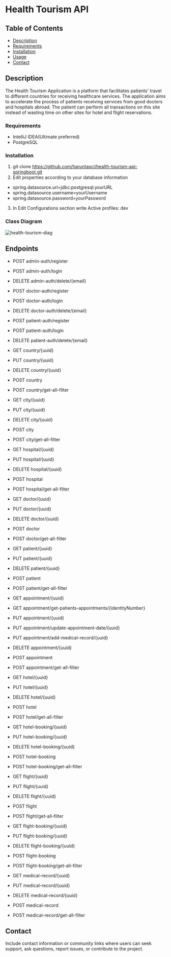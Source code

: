 # Health Tourism API
## Table of Contents
- [Description](#description)
- [Requirements](#requirements)
- [Installation](#installation)
- [Usage](#usage)
- [Contact](#contact)

## Description

The Health Tourism Application is a platform that facilitates patients' travel to different countries for receiving healthcare services. 
The application aims to accelerate the process of patients receiving services from good doctors and hospitals abroad.
The patient can perform all transactions on this site instead of wasting time on other sites for hotel and flight reservations.

### Requirements

- IntelliJ IDEA(Ultimate preferred)
- PostgreSQL

### Installation

1. git clone https://github.com/haruntasci/health-tourism-api-springboot.git
2. Edit properties according to your database information
- spring.datasource.url=jdbc:postgresql:yourURL
- spring.datasource.username=yourUsername
- spring.datasource.password=yourPassword
3. In Edit Configurations section write Active profiles: dev
  
### Class Diagram
![health-tourism-diag](https://github.com/haruntasci/health-tourism-api-springboot/assets/99567926/dfe4975e-4b3d-475f-8181-69e37ff91ff9)

## Endpoints
- POST admin-auth/register
- POST admin-auth/login
- DELETE admin-auth/delete/{email}

- POST doctor-auth/register
- POST doctor-auth/login
- DELETE doctor-auth/delete/{email}

- POST patient-auth/register
- POST patient-auth/login
- DELETE patient-auth/delete/{email}

- GET country/{uuid}
- PUT country/{uuid}
- DELETE country/{uuid}
- POST country
- POST country/get-all-filter

- GET city/{uuid}
- PUT city/{uuid}
- DELETE city/{uuid}
- POST city
- POST city/get-all-filter

- GET hospital/{uuid}
- PUT hospital/{uuid}
- DELETE hospital/{uuid}
- POST hospital
- POST hospital/get-all-filter

- GET doctor/{uuid}
- PUT doctor/{uuid}
- DELETE doctor/{uuid}
- POST doctor
- POST doctor/get-all-filter

- GET patient/{uuid}
- PUT patient/{uuid}
- DELETE patient/{uuid}
- POST patient
- POST patient/get-all-filter

- GET appointment/{uuid}
- GET appointment/get-patients-appointments/{identityNumber}
- PUT appointment/{uuid}
- PUT appointment/update-appointment-date/{uuid}
- PUT appointment/add-medical-record/{uuid}
- DELETE appointment/{uuid}
- POST appointment
- POST appointment/get-all-filter

- GET hotel/{uuid}
- PUT hotel/{uuid}
- DELETE hotel/{uuid}
- POST hotel
- POST hotel/get-all-filter

- GET hotel-booking/{uuid}
- PUT hotel-booking/{uuid}
- DELETE hotel-booking/{uuid}
- POST hotel-booking
- POST hotel-booking/get-all-filter

- GET flight/{uuid}
- PUT flight/{uuid}
- DELETE flight/{uuid}
- POST flight
- POST flight/get-all-filter

- GET flight-booking/{uuid}
- PUT flight-booking/{uuid}
- DELETE flight-booking/{uuid}
- POST flight-booking
- POST flight-booking/get-all-filter

- GET medical-record/{uuid}
- PUT medical-record/{uuid}
- DELETE medical-record/{uuid}
- POST medical-record
- POST medical-record/get-all-filter


## Contact

Include contact information or community links where users can seek support, ask questions, report issues, or contribute to the project.
